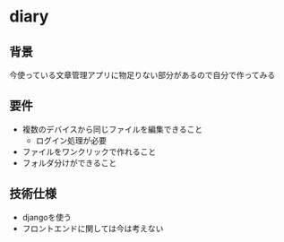 # diary

## 背景

今使っている文章管理アプリに物足りない部分があるので自分で作ってみる

## 要件

- 複数のデバイスから同じファイルを編集できること
  - ログイン処理が必要
- ファイルをワンクリックで作れること
- フォルダ分けができること

## 技術仕様
- djangoを使う
- フロントエンドに関しては今は考えない
